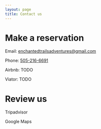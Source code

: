```yaml
---
layout: page
title: Contact us
---
```


# Make a reservation
Email: [enchantedtrailsadventures@gmail.com](mailto:enchantedtrailsadventures@gmail.com)

Phone: [505-216-6691](tel:5052166691)

Airbnb: TODO

Viator: TODO

# Review us

Tripadvisor

Google Maps